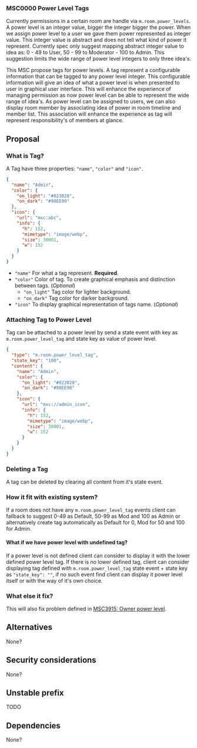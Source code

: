 ### MSC0000 Power Level Tags

Currently permissions in a certain room are handle via `m.room.power_levels`. A power level is an integer value, bigger the integer bigger the power. When we assign power level to a user we gave them power represented as integer value. This integer value is abstract and does not tell what kind of power it represent. Currently spec only suggest mapping abstract integer value to idea as: 0 - 49 to User, 50 - 99 to Moderator - 100 to Admin. This suggestion limits the wide range of power level integers to only three idea's.

This MSC propose tags for power levels. A tag represent a configurable information that can be tagged to any power level integer. This configurable information will give an idea of what a power level is when presented to user in graphical user interface. This will enhance the experience of managing permission as now power level can be able to represent the wide range of idea's. As power level can be assigned to users, we can also display room member by associating idea of power in room timeline and member list. This association will enhance the experience as tag will represent responsibility's of members at glance.

## Proposal

### What is Tag?
A Tag have three properties: `"name"`, `"color"` and `"icon"`.
```json
{
  "name": "Admin",
  "color": {
    "on_light": "#023020",
    "on_dark": "#90EE90"
  },
  "icon": {
    "url": "mxc:abc",
    "info": {
      "h": 152,
      "mimetype": "image/webp",
      "size": 30001,
      "w": 152
    }
  }
}
```
* `"name"` For what a tag represent. **Required**.
* `"color"` Color of tag. To create graphical emphasis and distinction between tags. (*Optional*)
  - `"on_light"` Tag color for lighter background.
  - `"on_dark"` Tag color for darker background.
* `"icon"` To display graphical representation of tags name. (*Optional*)

### Attaching Tag to Power Level
Tag can be attached to a power level by send a state event with key as `m.room.power_level_tag` and state key as value of power level.
```json
{
  "type": "m.room.power_level_tag",
  "state_key": "100",
  "content": {
    "name": "Admin",
    "color": {
      "on_light": "#023020",
      "on_dark": "#90EE90"
    },
    "icon": {
      "url": "mxc://admin_icon",
      "info": {
        "h": 152,
        "mimetype": "image/webp",
        "size": 30001,
        "w": 152
      }
    }
  }
}
```

### Deleting a Tag
A tag can be deleted by clearing all content from it's state event.

### How it fit with existing system?
If a room does not have any `m.room.power_level_tag` events client can fallback to suggest 0-49 as Default, 50-99 as Mod and 100 as Admin or alternatively create tag automatically as Default for 0, Mod for 50 and 100 for Admin.

#### What if we have power level with undefined tag?
If a power level is not defined client can consider to display it with the lower defined power level tag. If there is no lower defined tag, client can consider displaying tag defined with `m.room.power_level_tag` state event + state key as `"state_key": ""`, if no such event find client can display it power level itself or with the way of it's own choice.

### What else it fix?
This will also fix problem defined in [MSC3915: Owner power level](https://github.com/matrix-org/matrix-spec-proposals/blob/matthew/owner-pl/proposals/3915-owner-power-level.md).

## Alternatives

None?

## Security considerations

None?

## Unstable prefix

TODO

## Dependencies

None?
